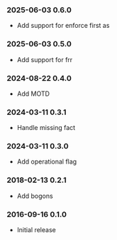 ### 2025-06-03 0.6.0
* Add support for enforce first as

### 2025-06-03 0.5.0
* Add support for frr

### 2024-08-22 0.4.0
* Add MOTD

### 2024-03-11 0.3.1
* Handle missing fact

### 2024-03-11 0.3.0
* Add operational flag

### 2018-02-13 0.2.1
* Add bogons

### 2016-09-16 0.1.0
* Initial release

